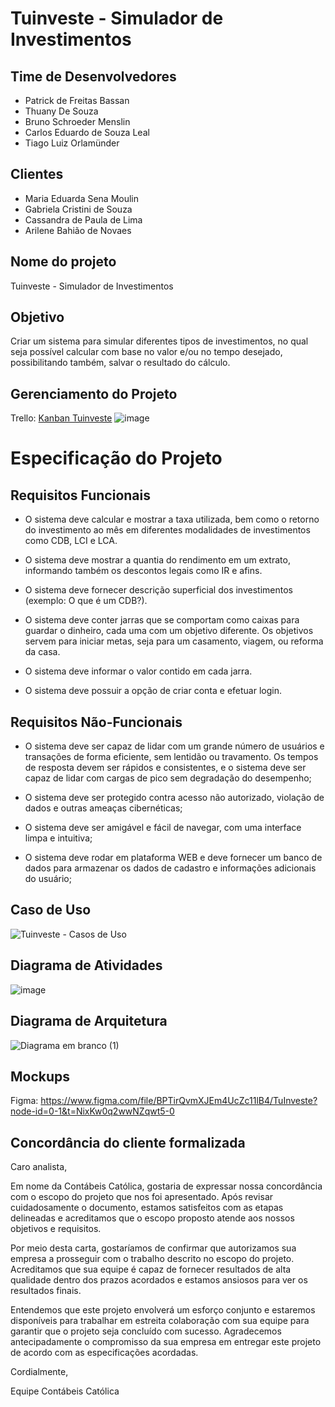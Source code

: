 # Tuinveste - Simulador de Investimentos

## Time de Desenvolvedores
- Patrick de Freitas Bassan
- Thuany De Souza
- Bruno Schroeder Menslin
- Carlos Eduardo de Souza Leal
- Tiago Luiz Orlamünder

## Clientes
- Maria Eduarda Sena Moulin
- Gabriela Cristini de Souza
- Cassandra de Paula de Lima
- Arilene Bahião de Novaes

## Nome do projeto
Tuinveste - Simulador de Investimentos

## Objetivo
Criar um sistema para simular diferentes tipos de investimentos, no qual seja possível calcular com base no valor e/ou no tempo desejado, possibilitando também, salvar o resultado do cálculo.

## Gerenciamento do Projeto
Trello: [Kanban Tuinveste](https://trello.com/b/yFJ4mpMA/kanban-tuinveste)
![image](https://github.com/tiagoorlamunder/tuinveste/assets/61787168/51fdcf19-5c1c-464a-8e5f-79d7b7a6f980)

# Especificação do Projeto

## Requisitos Funcionais

- O sistema deve calcular e mostrar a taxa utilizada, bem como o retorno do investimento ao mês em diferentes modalidades de investimentos como CDB, LCI e LCA.

- O sistema deve mostrar a quantia do rendimento em um extrato, informando também os descontos legais como IR e afins.

- O sistema deve fornecer descrição superficial dos investimentos (exemplo: O que é um CDB?).

- O sistema deve conter jarras que se comportam como caixas para guardar o dinheiro, cada uma com um objetivo diferente. Os objetivos servem para iniciar metas, seja para um casamento, viagem, ou reforma da casa.

- O sistema deve informar o valor contido em cada jarra.

- O sistema deve possuir a opção de criar conta e efetuar login.

## Requisitos Não-Funcionais

- O sistema deve ser capaz de lidar com um grande número de usuários e transações de forma eficiente, sem lentidão ou travamento. Os tempos de resposta devem ser rápidos e consistentes, e o sistema deve ser capaz de lidar com cargas de pico sem degradação do desempenho;

- O sistema deve ser protegido contra acesso não autorizado, violação de dados e outras ameaças cibernéticas;

- O sistema deve ser amigável e fácil de navegar, com uma interface limpa e intuitiva;

- O sistema deve rodar em plataforma WEB e deve fornecer um banco de dados para armazenar os dados de cadastro e informações adicionais do usuário;

## Caso de Uso

![Tuinveste - Casos de Uso](https://github.com/tiagoorlamunder/tuinveste/assets/61787168/1a3493f7-818a-4258-96b5-041d6d15d347)

## Diagrama de Atividades

![image](https://user-images.githubusercontent.com/61787168/234136106-76d0bb01-df00-4f90-9f9c-a7b84982f0f7.png)

## Diagrama de Arquitetura

![Diagrama em branco (1)](https://github.com/tiagoorlamunder/tuinveste/assets/61787168/b1c3af25-c13e-478b-874c-a2e6c92d41df)

## Mockups

Figma: https://www.figma.com/file/BPTirQvmXJEm4UcZc11lB4/TuInveste?node-id=0-1&t=NixKw0q2wwNZqwt5-0


## Concordância do cliente formalizada

Caro analista,

Em nome da Contábeis Católica, gostaria de expressar nossa concordância com o escopo do projeto que nos foi apresentado. Após revisar cuidadosamente o documento, estamos satisfeitos com as etapas delineadas e acreditamos que o escopo proposto atende aos nossos objetivos e requisitos.

Por meio desta carta, gostaríamos de confirmar que autorizamos sua empresa a prosseguir com o trabalho descrito no escopo do projeto. Acreditamos que sua equipe é capaz de fornecer resultados de alta qualidade dentro dos prazos acordados e estamos ansiosos para ver os resultados finais.

Entendemos que este projeto envolverá um esforço conjunto e estaremos disponíveis para trabalhar em estreita colaboração com sua equipe para garantir que o projeto seja concluído com sucesso. Agradecemos antecipadamente o compromisso da sua empresa em entregar este projeto de acordo com as especificações acordadas.

Cordialmente,

Equipe Contábeis Católica
